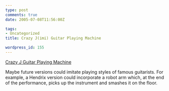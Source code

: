 ```yaml
---
type: post
comments: true
date: 2005-07-08T11:56:00Z

tags:
- Uncategorized
title: Crazy J(imi) Guitar Playing Machine

wordpress_id: 155
---
```


[Crazy J Guitar Playing Machine](http://www.me.gatech.edu/mechatronics_lab/Projects/Fall00/group3/photo.htm)  

Maybe future versions could imitate playing styles of famous guitarists. For example, a Hendrix version could incorporate a robot arm which, at the end of the performance, picks up the instrument and smashes it on the floor.
